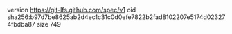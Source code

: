 version https://git-lfs.github.com/spec/v1
oid sha256:b97d7be8625ab2d4ec1c31c0d0efe7822b2fad8102207e5174d023274fbdba87
size 749
